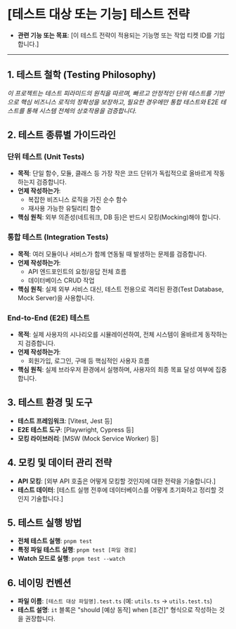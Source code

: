 # [테스트 대상 또는 기능] 테스트 전략

* **관련 기능 또는 목표**: [이 테스트 전략이 적용되는 기능명 또는 작업 티켓 ID를 기입합니다.]

---

## 1. 테스트 철학 (Testing Philosophy)

*이 프로젝트는 테스트 피라미드의 원칙을 따르며, 빠르고 안정적인 단위 테스트를 기반으로 핵심 비즈니스 로직의 정확성을 보장하고, 필요한 경우에만 통합 테스트와 E2E 테스트를 통해 시스템 전체의 상호작용을 검증합니다.*

## 2. 테스트 종류별 가이드라인

### 단위 테스트 (Unit Tests)

* **목적**: 단일 함수, 모듈, 클래스 등 가장 작은 코드 단위가 독립적으로 올바르게 작동하는지 검증합니다.
* **언제 작성하는가**:
  * 복잡한 비즈니스 로직을 가진 순수 함수
  * 재사용 가능한 유틸리티 함수
* **핵심 원칙**: 외부 의존성(네트워크, DB 등)은 반드시 모킹(Mocking)해야 합니다.

### 통합 테스트 (Integration Tests)

* **목적**: 여러 모듈이나 서비스가 함께 연동될 때 발생하는 문제를 검증합니다.
* **언제 작성하는가**:
  * API 엔드포인트의 요청/응답 전체 흐름
  * 데이터베이스 CRUD 작업
* **핵심 원칙**: 실제 외부 서비스 대신, 테스트 전용으로 격리된 환경(Test Database, Mock Server)을 사용합니다.

### End-to-End (E2E) 테스트

* **목적**: 실제 사용자의 시나리오를 시뮬레이션하여, 전체 시스템이 올바르게 동작하는지 검증합니다.
* **언제 작성하는가**:
  * 회원가입, 로그인, 구매 등 핵심적인 사용자 흐름
* **핵심 원칙**: 실제 브라우저 환경에서 실행하며, 사용자의 최종 목표 달성 여부에 집중합니다.

## 3. 테스트 환경 및 도구

* **테스트 프레임워크**: [Vitest, Jest 등]
* **E2E 테스트 도구**: [Playwright, Cypress 등]
* **모킹 라이브러리**: [MSW (Mock Service Worker) 등]

## 4. 모킹 및 데이터 관리 전략

* **API 모킹**: [외부 API 호출은 어떻게 모킹할 것인지에 대한 전략을 기술합니다.]
* **테스트 데이터**: [테스트 실행 전후에 데이터베이스를 어떻게 초기화하고 정리할 것인지 기술합니다.]

## 5. 테스트 실행 방법

* **전체 테스트 실행**: `pnpm test`
* **특정 파일 테스트 실행**: `pnpm test [파일 경로]`
* **Watch 모드로 실행**: `pnpm test --watch`

## 6. 네이밍 컨벤션

* **파일 이름**: `[테스트 대상 파일명].test.ts` (예: `utils.ts` -> `utils.test.ts`)
* **테스트 설명**: `it` 블록은 "should [예상 동작] when [조건]" 형식으로 작성하는 것을 권장합니다.
